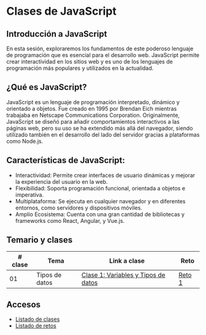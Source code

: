 # Clases de JavaScript

## Introducción a JavaScript

En esta sesión, exploraremos los fundamentos de este poderoso lenguaje de programación que es esencial para el desarrollo web. JavaScript permite crear interactividad en los sitios web y es uno de los lenguajes de programación más populares y utilizados en la actualidad.

## ¿Qué es JavaScript?

JavaScript es un lenguaje de programación interpretado, dinámico y orientado a objetos. Fue creado en 1995 por Brendan Eich mientras trabajaba en Netscape Communications Corporation. Originalmente, JavaScript se diseñó para añadir comportamientos interactivos a las páginas web, pero su uso se ha extendido más allá del navegador, siendo utilizado también en el desarrollo del lado del servidor gracias a plataformas como Node.js.

## Características de JavaScript:

- Interactividad: Permite crear interfaces de usuario dinámicas y mejorar la experiencia del usuario en la web.
- Flexibilidad: Soporta programación funcional, orientada a objetos e imperativa.
- Multiplataforma: Se ejecuta en cualquier navegador y en diferentes entornos, como servidores y dispositivos móviles.
- Amplio Ecosistema: Cuenta con una gran cantidad de bibliotecas y frameworks como React, Angular, y Vue.js.

## Temario y clases

| # clase | Tema           | Link a clase                                                                     | Reto                                              |
| ------- | -------------- | -------------------------------------------------------------------------------- | ------------------------------------------------- |
| 01      | Tipos de datos | [Clase 1: Variables y Tipos de datos](/clases/clase-01-tipos-de-datos/README.md) | [Reto 1](/retos/reto-01-tipos-de-datos/README.md) |

## Accesos

- [Listado de clases](/clases/README.md)
- [Listado de retos](/retos/README.md)
